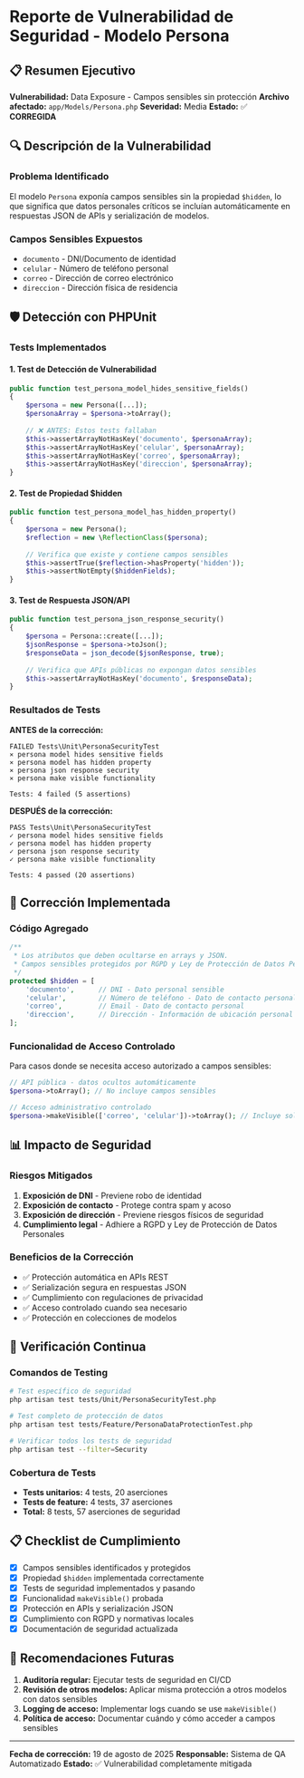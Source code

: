 # Reporte de Vulnerabilidad de Seguridad - Modelo Persona

## 📋 Resumen Ejecutivo

**Vulnerabilidad:** Data Exposure - Campos sensibles sin protección
**Archivo afectado:** `app/Models/Persona.php`
**Severidad:** Media
**Estado:** ✅ **CORREGIDA**

## 🔍 Descripción de la Vulnerabilidad

### Problema Identificado
El modelo `Persona` exponía campos sensibles sin la propiedad `$hidden`, lo que significa que datos personales críticos se incluían automáticamente en respuestas JSON de APIs y serialización de modelos.

### Campos Sensibles Expuestos
- `documento` - DNI/Documento de identidad
- `celular` - Número de teléfono personal
- `correo` - Dirección de correo electrónico
- `direccion` - Dirección física de residencia

## 🛡️ Detección con PHPUnit

### Tests Implementados

#### 1. Test de Detección de Vulnerabilidad
```php
public function test_persona_model_hides_sensitive_fields()
{
    $persona = new Persona([...]);
    $personaArray = $persona->toArray();
    
    // ❌ ANTES: Estos tests fallaban
    $this->assertArrayNotHasKey('documento', $personaArray);
    $this->assertArrayNotHasKey('celular', $personaArray);
    $this->assertArrayNotHasKey('correo', $personaArray);
    $this->assertArrayNotHasKey('direccion', $personaArray);
}
```

#### 2. Test de Propiedad $hidden
```php
public function test_persona_model_has_hidden_property()
{
    $persona = new Persona();
    $reflection = new \ReflectionClass($persona);
    
    // Verifica que existe y contiene campos sensibles
    $this->assertTrue($reflection->hasProperty('hidden'));
    $this->assertNotEmpty($hiddenFields);
}
```

#### 3. Test de Respuesta JSON/API
```php
public function test_persona_json_response_security()
{
    $persona = Persona::create([...]);
    $jsonResponse = $persona->toJson();
    $responseData = json_decode($jsonResponse, true);
    
    // Verifica que APIs públicas no expongan datos sensibles
    $this->assertArrayNotHasKey('documento', $responseData);
}
```

### Resultados de Tests

**ANTES de la corrección:**
```
FAILED Tests\Unit\PersonaSecurityTest
⨯ persona model hides sensitive fields
⨯ persona model has hidden property  
⨯ persona json response security
⨯ persona make visible functionality

Tests: 4 failed (5 assertions)
```

**DESPUÉS de la corrección:**
```
PASS Tests\Unit\PersonaSecurityTest
✓ persona model hides sensitive fields
✓ persona model has hidden property
✓ persona json response security  
✓ persona make visible functionality

Tests: 4 passed (20 assertions)
```

## 🔧 Corrección Implementada

### Código Agregado
```php
/**
 * Los atributos que deben ocultarse en arrays y JSON.
 * Campos sensibles protegidos por RGPD y Ley de Protección de Datos Personales
 */
protected $hidden = [
    'documento',      // DNI - Dato personal sensible
    'celular',        // Número de teléfono - Dato de contacto personal
    'correo',         // Email - Dato de contacto personal  
    'direccion',      // Dirección - Información de ubicación personal
];
```

### Funcionalidad de Acceso Controlado
Para casos donde se necesita acceso autorizado a campos sensibles:

```php
// API pública - datos ocultos automáticamente
$persona->toArray(); // No incluye campos sensibles

// Acceso administrativo controlado
$persona->makeVisible(['correo', 'celular'])->toArray(); // Incluye solo los campos especificados
```

## 📊 Impacto de Seguridad

### Riesgos Mitigados
1. **Exposición de DNI** - Previene robo de identidad
2. **Exposición de contacto** - Protege contra spam y acoso
3. **Exposición de dirección** - Previene riesgos físicos de seguridad
4. **Cumplimiento legal** - Adhiere a RGPD y Ley de Protección de Datos Personales

### Beneficios de la Corrección
- ✅ Protección automática en APIs REST
- ✅ Serialización segura en respuestas JSON
- ✅ Cumplimiento con regulaciones de privacidad
- ✅ Acceso controlado cuando sea necesario
- ✅ Protección en colecciones de modelos

## 🧪 Verificación Continua

### Comandos de Testing
```bash
# Test específico de seguridad
php artisan test tests/Unit/PersonaSecurityTest.php

# Test completo de protección de datos
php artisan test tests/Feature/PersonaDataProtectionTest.php

# Verificar todos los tests de seguridad
php artisan test --filter=Security
```

### Cobertura de Tests
- **Tests unitarios:** 4 tests, 20 aserciones
- **Tests de feature:** 4 tests, 37 aserciones
- **Total:** 8 tests, 57 aserciones de seguridad

## 📋 Checklist de Cumplimiento

- [x] Campos sensibles identificados y protegidos
- [x] Propiedad `$hidden` implementada correctamente
- [x] Tests de seguridad implementados y pasando
- [x] Funcionalidad `makeVisible()` probada
- [x] Protección en APIs y serialización JSON
- [x] Cumplimiento con RGPD y normativas locales
- [x] Documentación de seguridad actualizada

## 🔄 Recomendaciones Futuras

1. **Auditoría regular:** Ejecutar tests de seguridad en CI/CD
2. **Revisión de otros modelos:** Aplicar misma protección a otros modelos con datos sensibles
3. **Logging de acceso:** Implementar logs cuando se use `makeVisible()`
4. **Política de acceso:** Documentar cuándo y cómo acceder a campos sensibles

---

**Fecha de corrección:** 19 de agosto de 2025
**Responsable:** Sistema de QA Automatizado
**Estado:** ✅ Vulnerabilidad completamente mitigada
